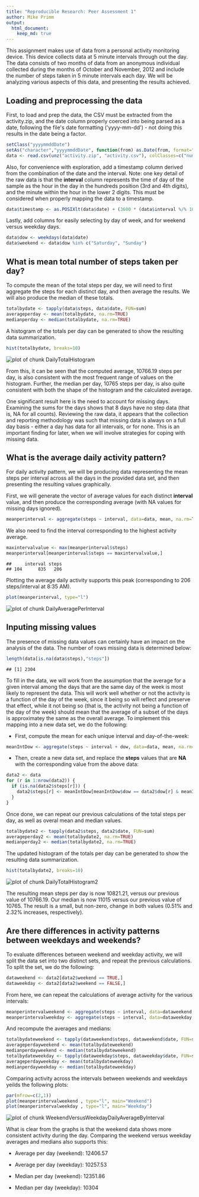 ```yaml
---
title: "Reproducible Research: Peer Assessment 1"
author: Mike Primm
output: 
  html_document:
    keep_md: true
---
```



This assignment makes use of data from a personal activity monitoring device. This device collects data at 5 minute intervals through out the day. The data consists of two months of data from an anonymous individual collected during the months of October and November, 2012 and include the number of steps taken in 5 minute intervals each day.  We will be analyzing various aspects of this data, and presenting the results achieved.

## Loading and preprocessing the data
First, to load and prep the data, the CSV must be extracted from the activity.zip, and the date column properly coerced into being parsed as a date, following the file's date formatting ('yyyy-mm-dd') - not doing this results in the date being a factor.  


```r
setClass("yyyymmddDate")
setAs("character","yyyymmddDate", function(from) as.Date(from, format="%Y-%m-%d") )
data <- read.csv(unz("activity.zip", "activity.csv"), colClasses=c("numeric", "yyyymmddDate", "numeric"))
```

Also, for convenience with exploration, add a timestamp column derived from the combination of the date and the interval.  Note: one key detail of the raw data is that the **interval** column represents the time of day of the sample as the hour in the day in the hundreds position (3rd and 4th digits), and the minute within the hour in the lower 2 digits.  This must be considered when properly mapping the data to a timestamp.


```r
data$timestamp <- as.POSIXlt(data$date) + (3600 * (data$interval %/% 100)) + (60 * (data$interval %% 100))
```

Lastly, add columns for easily selecting by day of week, and for weekend versus weekday days.


```r
data$dow <- weekdays(data$date)
data$weekend <- data$dow %in% c("Saturday", "Sunday")
```

## What is mean total number of steps taken per day?
To compute the mean of the total steps per day, we will need to first aggregate the steps for each distinct day, and then average the results.  We will also produce the median of these totals.


```r
totalbydate <- tapply(data$steps, data$date, FUN=sum)
averageperday <- mean(totalbydate, na.rm=TRUE)
medianperday <- median(totalbydate, na.rm=TRUE)
```

A histogram of the totals per day can be generated to show the resulting data summarization.


```r
hist(totalbydate, breaks=10)
```

![plot of chunk DailyTotalHistogram](figure/DailyTotalHistogram-1.png) 

From this, it can be seen that the computed average, 10766.19 steps per day, is also consistent with the most frequent range of values on the histogram.  Further, the median per day, 10765 steps per day, is also quite consistent with both the shape of the histogram and the calculated average.

One significant result here is the need to account for missing days.  Examining the sums for the days shows that 8 days have no step data (that is, NA for all counts).  Reviewing the raw data, it appears that the collection and reporting methodology was such that missing data is always on a full day basis - either a day has data for all intervals, or for none.  This is an important finding for later, when we will involve strategies for coping with missing data.

## What is the average daily activity pattern?
For daily activity pattern, we will be producing data representing the mean steps per interval across all the days in the provided data set, and then presenting the resulting values graphically.

First, we will generate the vector of average values for each distinct **interval** value, and then produce the corresponding average (with NA values for missing days ignored).  

```r
meanperinterval <- aggregate(steps ~ interval, data=data, mean, na.rm=TRUE)
```

We also need to find the interval corresponding to the highest activity average.

```r
maxintervalvalue <- max(meanperinterval$steps)
meanperinterval[meanperinterval$steps == maxintervalvalue,]
```

```
##     interval steps
## 104      835   206
```

Plotting the average daily activity supports this peak (corresponding to 206 steps/interval at 8:35 AM).


```r
plot(meanperinterval, type="l")
```

![plot of chunk DailyAveragePerInterval](figure/DailyAveragePerInterval-1.png) 

## Inputing missing values

The presence of missing data values can certainly have an impact on the analysis of the data.  The number of rows missing data is determined below:


```r
length(data[is.na(data$steps),"steps"])
```

```
## [1] 2304
```

To fill in the data, we will work from the assumption that the average for a given interval among the days that are the same day of the week is most likely to represent the data.  This will work well whether or not the activity is a function of the day of the week, since it being so will reflect and preserve that effect, while it not being so (that is, the activity not being a function of the day of the week) should mean that the average of a subset of the days is approximatey the same as the overall average.  To implement this mapping into a new data set, we do the following:

- First, compute the mean for each unique interval and day-of-the-week:

```r
meanIntDow <- aggregate(steps ~ interval + dow, data=data, mean, na.rm=TRUE)
```
- Then, create a new data set, and replace the **steps** values that are **NA** with the corresponding value from the above data:

```r
data2 <- data
for (r in 1:nrow(data2)) {
  if (is.na(data2$steps[r])) {
    data2$steps[r] <- meanIntDow[meanIntDow$dow == data2$dow[r] & meanIntDow$interval == data2$interval[r], "steps"]
  }
}
```

Once done, we can repeat our previous calculations of the total steps per day, as well as overal mean and median values.


```r
totalbydate2 <- tapply(data2$steps, data2$date, FUN=sum)
averageperday2 <- mean(totalbydate2, na.rm=TRUE)
medianperday2 <- median(totalbydate2, na.rm=TRUE)
```

The updated histogram of the totals per day can be generated to show the resulting data summarization.


```r
hist(totalbydate2, breaks=10)
```

![plot of chunk DailyTotalHistogram2](figure/DailyTotalHistogram2-1.png) 

The resulting mean steps per day is now 10821.21, versus our previous value of 10766.19.  Our median is now 11015 versus our previous value of 10765.  The result is a small, but non-zero, change in both values (0.51% and 2.32% increases, respectively).

## Are there differences in activity patterns between weekdays and weekends?

To evaluate differences between weekend and weekday activity, we will split the data set into two distinct sets, and repeat the previous calculations.  To split the set, we do the following:


```r
dataweekend <- data2[data2$weekend == TRUE,]
dataweekday <- data2[data2$weekend == FALSE,]
```

From here, we can repeat the calculations of average activity for the various intervals:


```r
meanperintervalweekend <- aggregate(steps ~ interval, data=dataweekend, mean)
meanperintervalweekday <- aggregate(steps ~ interval, data=dataweekday, mean)
```

And recompute the averages and medians:


```r
totalbydateweekend <- tapply(dataweekend$steps, dataweekend$date, FUN=sum)
averageperdayweekend <- mean(totalbydateweekend)
medianperdayweekend <- median(totalbydateweekend)
totalbydateweekday <- tapply(dataweekday$steps, dataweekday$date, FUN=sum)
averageperdayweekday <- mean(totalbydateweekday)
medianperdayweekday <- median(totalbydateweekday)
```

Comparing activity across the intervals between weekends and weekdays yeilds the following plots:


```r
par(mfrow=c(2,1))
plot(meanperintervalweekend , type="l", main="Weekend")
plot(meanperintervalweekday , type="l", main="Weekday")
```

![plot of chunk WeekendVersusWeekdayDailyAverageByInterval](figure/WeekendVersusWeekdayDailyAverageByInterval-1.png) 

What is clear from the graphs is that the weekend data shows more consistent activity during the day.  Comparing the weekend versus weekday averages and medians also supports this:

- Average per day (weekend): 12406.57

- Average per day (weekday): 10257.53

- Median per day (weekend): 12351.86

- Median per day (weekday): 10304
